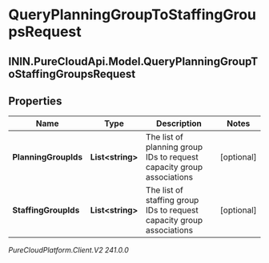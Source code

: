 # QueryPlanningGroupToStaffingGroupsRequest

## ININ.PureCloudApi.Model.QueryPlanningGroupToStaffingGroupsRequest

## Properties

|Name | Type | Description | Notes|
|------------ | ------------- | ------------- | -------------|
| **PlanningGroupIds** | **List&lt;string&gt;** | The list of planning group IDs to request capacity group associations | [optional] |
| **StaffingGroupIds** | **List&lt;string&gt;** | The list of staffing group IDs to request capacity group associations | [optional] |



_PureCloudPlatform.Client.V2 241.0.0_
